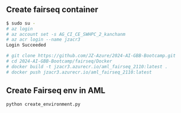 ## Create fairseq container
```bash
$ sudo su -
# az login
# az account set -s AG_CI_CE_SWHPC_2_kanchanm
# az acr login --name jzacr3
Login Succeeded
```
```bash
# git clone https://github.com/JZ-Azure/2024-AI-GBB-Bootcamp.git
# cd 2024-AI-GBB-Bootcamp/fairseq/Docker
# docker build -t jzacr3.azurecr.io/aml_fairseq_2110:latest .
# docker push jzacr3.azurecr.io/aml_fairseq_2110:latest
```

## Create Fairseq env in AML
```bash
python create_environment.py
```
